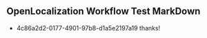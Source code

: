 ## OpenLocalization Workflow Test MarkDown
* 4c86a2d2-0177-4901-97b8-d1a5e2197a19 thanks!

<!--HONumber=Jul16_HO3-->


